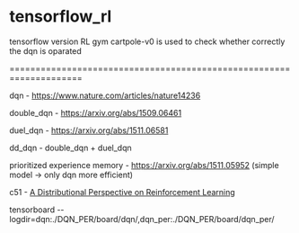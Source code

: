 # tensorflow_rl

tensorflow version RL
gym cartpole-v0 is used to check whether correctly the dqn is oparated

====================================================================

dqn - https://www.nature.com/articles/nature14236

double_dqn - https://arxiv.org/abs/1509.06461

duel_dqn - https://arxiv.org/abs/1511.06581

dd_dqn - double_dqn + duel_dqn

prioritized experience memory - https://arxiv.org/abs/1511.05952 (simple model -> only dqn more efficient)

c51 - [A Distributional Perspective on Reinforcement Learning](https://arxiv.org/pdf/1707.06887.pdf)

tensorboard --logdir=dqn:./DQN_PER/board/dqn/,dqn_per:./DQN_PER/board/dqn_per/
